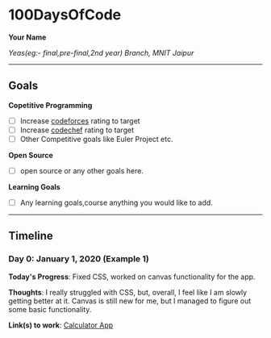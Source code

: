 # 100DaysOfCode

**Your Name**

*Yeas(eg:- final,pre-final,2nd year) Branch, MNIT Jaipur*

---

## Goals

**Copetitive Programming**
- [ ] Increase [codeforces](https://www.codeforces.com/profile/yourusername) rating to target
- [ ] Increase [codechef](https://www.codechef.com/users/yourusername) rating to target
- [ ] Other Competitive goals like Euler Project etc.

**Open Source**
- [ ] open source or any other goals here.

**Learning Goals**
- [ ] Any learning goals,course anything you would like to add.

---


## Timeline

### Day 0: January 1, 2020 (Example 1)

**Today's Progress**: Fixed CSS, worked on canvas functionality for the app.

**Thoughts**: I really struggled with CSS, but, overall, I feel like I am slowly getting better at it. Canvas is still new for me, but I managed to figure out some basic functionality.

**Link(s) to work**: [Calculator App](http://www.example.com)



